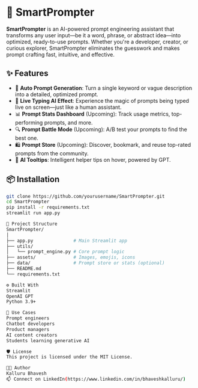 # 🚀 SmartPrompter

**SmartPrompter** is an AI-powered prompt engineering assistant that transforms any user input—be it a word, phrase, or abstract idea—into optimized, ready-to-use prompts. Whether you're a developer, creator, or curious explorer, SmartPrompter eliminates the guesswork and makes prompt crafting fast, intuitive, and effective.

## ✨ Features

- 🎯 **Auto Prompt Generation**: Turn a single keyword or vague description into a detailed, optimized prompt.
- 🧠 **Live Typing AI Effect**: Experience the magic of prompts being typed live on screen—just like a human assistant.
- 📊 **Prompt Stats Dashboard** (Upcoming): Track usage metrics, top-performing prompts, and more.
- 🔍 **Prompt Battle Mode** (Upcoming): A/B test your prompts to find the best one.
- 🛍️ **Prompt Store** (Upcoming): Discover, bookmark, and reuse top-rated prompts from the community.
- 🧠 **AI Tooltips**: Intelligent helper tips on hover, powered by GPT.

## 📦 Installation

```bash
git clone https://github.com/yourusername/SmartPrompter.git
cd SmartPrompter
pip install -r requirements.txt
streamlit run app.py

📁 Project Structure
SmartPrompter/
│
├── app.py               # Main Streamlit app
├── utils/
│   └── prompt_engine.py # Core prompt logic
├── assets/              # Images, emojis, icons
├── data/                # Prompt store or stats (optional)
├── README.md
└── requirements.txt

⚙️ Built With
Streamlit
OpenAI GPT
Python 3.9+

📌 Use Cases
Prompt engineers
Chatbot developers
Product managers
AI content creators
Students learning generative AI

🛡 License
This project is licensed under the MIT License.

👨‍💻 Author
Kalluru Bhavesh
📫 Connect on LinkedIn(https://www.linkedin.com/in/bhaveshkalluru/)
